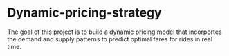 # Dynamic-pricing-strategy
The goal of this project is to build a dynamic pricing model that incorportes the demand and supply patterns to predict optimal fares for rides in real time.
